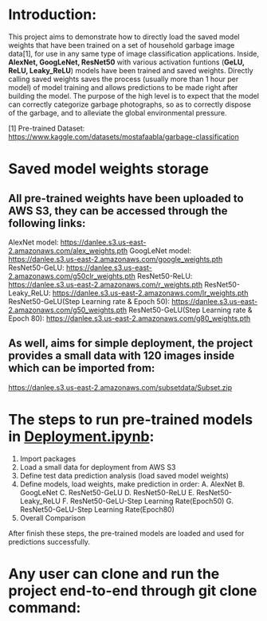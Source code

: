 # Introduction: 
This project aims to demonstrate how to directly load the saved model weights that have been trained on a set of household garbage image data[1], for use in any same type of image classification applications. Inside, **AlexNet, GoogLeNet, ResNet50** with various activation funtions (**GeLU, ReLU, Leaky_ReLU**) models have been trained and saved weights. Directly calling saved weights saves the process (usually more than 1 hour per model) of model training and allows predictions to be made right after building the model. The purpose of the high level is to expect that the model can correctly categorize garbage photographs, so as to correctly dispose of the garbage, and to alleviate the global environmental pressure.

[1] Pre-trained Dataset: https://www.kaggle.com/datasets/mostafaabla/garbage-classification

# Saved model weights storage
## All pre-trained weights have been uploaded to AWS S3, they can be accessed through the following links:

AlexNet model: https://danlee.s3.us-east-2.amazonaws.com/alex_weights.pth
GoogLeNet model: https://danlee.s3.us-east-2.amazonaws.com/google_weights.pth
ResNet50-GeLU: https://danlee.s3.us-east-2.amazonaws.com/g50clr_weights.pth
ResNet50-ReLU: https://danlee.s3.us-east-2.amazonaws.com/r_weights.pth
ResNet50-Leaky_ReLU: https://danlee.s3.us-east-2.amazonaws.com/lr_weights.pth
ResNet50-GeLU(Step Learning rate & Epoch 50): https://danlee.s3.us-east-2.amazonaws.com/g50_weights.pth
ResNet50-GeLU(Step Learning rate & Epoch 80): https://danlee.s3.us-east-2.amazonaws.com/g80_weights.pth

## As well, aims for simple deployment, the project provides a small data with 120 images inside which can be imported from:
https://danlee.s3.us-east-2.amazonaws.com/subsetdata/Subset.zip

# The steps to run pre-trained models in [Deployment.ipynb](https://github.com/danleezhu/CSCIDeep-Learning-Deployment/blob/main/Deployment.ipynb):

1. Import packages
2. Load a small data for deployment from AWS S3
3. Define test data prediction analysis (load saved model weights)
4. Define models, load weights, make prediction in order:
   A. AlexNet
   B. GoogLeNet
   C. ResNet50-GeLU
   D. ResNet50-ReLU
   E. ResNet50-Leaky_ReLU
   F. ResNet50-GeLU-Step Learning Rate(Epoch50)
   G. ResNet50-GeLU-Step Learning Rate(Epoch80)
5. Overall Comparison

After finish these steps, the pre-trained models are loaded and used for predictions successfully.

# Any user can clone and run the project end-to-end through git clone command:
